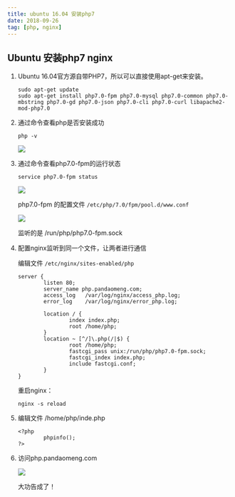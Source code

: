 ```yaml
---
title: ubuntu 16.04 安装php7
date: 2018-09-26
tag: [php, nginx]
---
```


## Ubuntu 安装php7 nginx

1. Ubuntu 16.04官方源自带PHP7，所以可以直接使用apt-get来安装。

   ```shell
   sudo apt-get update
   sudo apt-get install php7.0-fpm php7.0-mysql php7.0-common php7.0-mbstring php7.0-gd php7.0-json php7.0-cli php7.0-curl libapache2-mod-php7.0
   ```

2. 通过命令查看php是否安装成功

   ```shell
   php -v
   ```

   ![](https://images.pandaomeng.com/a7e0df97d7051b4ca900ff3b07385bce.jpg)

   <!--more-->

3. 通过命令查看php7.0-fpm的运行状态

   ```shell
   service php7.0-fpm status
   ```

   ![](https://images.pandaomeng.com/daf8e2114250658f9efb48739fe4b612.jpg)

   php7.0-fpm 的配置文件 `/etc/php/7.0/fpm/pool.d/www.conf`

   ![](http://images.pandaomeng.com/4b37cf5e99ed18843bdcf54f9f66d671.jpg)

   监听的是 /run/php/php7.0-fpm.sock

4. 配置nginx监听到同一个文件，让两者进行通信

   编辑文件 `/etc/nginx/sites-enabled/php`

   ```shell
   server {
           listen 80;
           server_name php.pandaomeng.com;
           access_log   /var/log/nginx/access_php.log;
           error_log    /var/log/nginx/error_php.log;
   
           location / {
                   index index.php;
                   root /home/php;
           }
           location ~ [^/]\.php(/|$) {
                   root /home/php;
                   fastcgi_pass unix:/run/php/php7.0-fpm.sock;
                   fastcgi_index index.php;
                   include fastcgi.conf;
           }
   }
   ```

   重启nginx：

   ```shell
   nginx -s reload
   ```

5. 编辑文件 /home/php/inde.php

   ```
   <?php
           phpinfo();
   ?>
   ```

6. 访问php.pandaomeng.com

   ![](https://images.pandaomeng.com/edba75e2cedb58b0be07c49674a65b2d.jpg)

   大功告成了！

